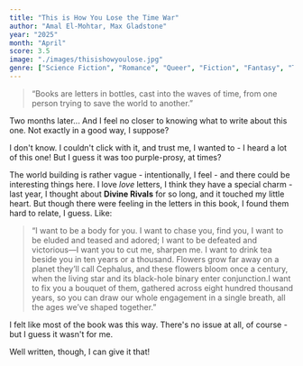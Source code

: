 ```yaml
---
title: "This is How You Lose the Time War"
author: "Amal El-Mohtar, Max Gladstone"
year: "2025"
month: "April"
score: 3.5
image: "./images/thisishowyoulose.jpg"
genre: ["Science Fiction", "Romance", "Queer", "Fiction", "Fantasy", "Time Travel", "Letters"]
---
```


> “Books are letters in bottles, cast into the waves of time, from one person trying to save the world to another.”

Two months later... And I feel no closer to knowing what to write about this one. Not exactly in a good way, I suppose?

I don't know. I couldn't click with it, and trust me, I wanted to - I heard a lot of this one! But I guess it was too purple-prosy, at times?

The world building is rather vague - intentionally, I feel - and there could be interesting things here. I love _love_ letters, I think they have a special charm - last year, I thought about **Divine Rivals** for so long, and it touched my little heart. But though there were feeling in the letters in this book, I found them hard to relate, I guess. Like:

> “I want to be a body for you. I want to chase you, find you, I want to be eluded and teased and adored; I want to be defeated and victorious—I want you to cut me, sharpen me. I want to drink tea beside you in ten years or a thousand. Flowers grow far away on a planet they’ll call Cephalus, and these flowers bloom once a century, when the living star and its black-hole binary enter conjunction.I want to fix you a bouquet of them, gathered across eight hundred thousand years, so you can draw our whole engagement in a single breath, all the ages we’ve shaped together.”

I felt like most of the book was this way. There's no issue at all, of course - but I guess it wasn't for me.

Well written, though, I can give it that!
